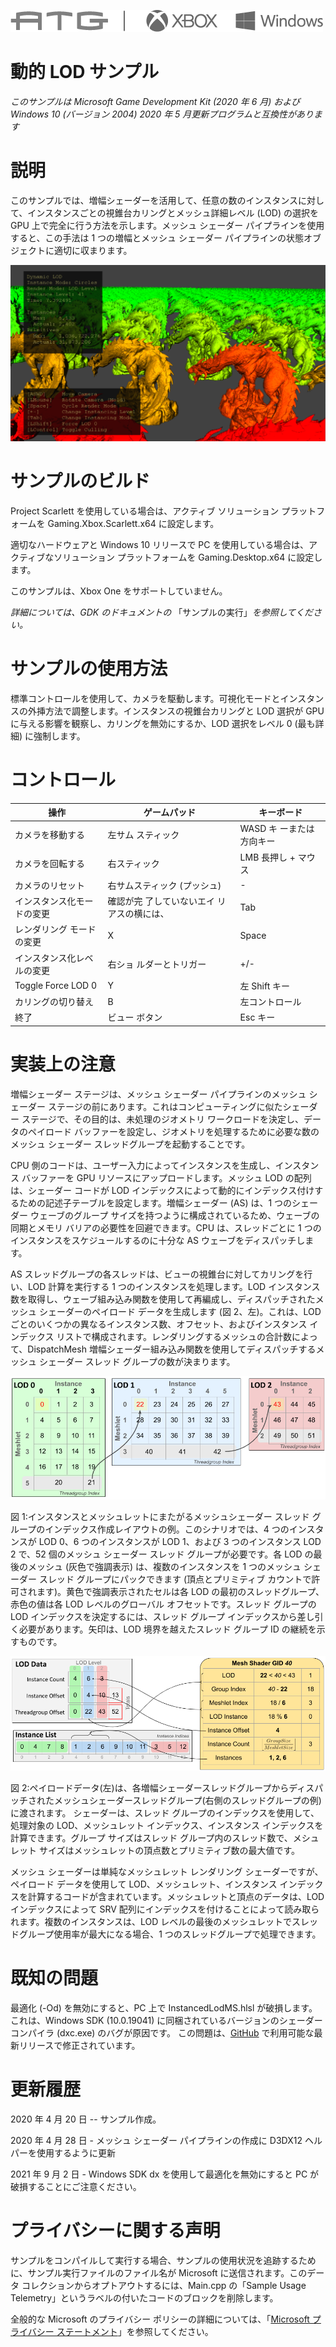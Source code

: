   ![](./media/image1.png)

#   動的 LOD サンプル

*このサンプルは Microsoft Game Development Kit (2020 年 6 月) および
Windows 10 (バージョン 2004) 2020 年 5
月更新プログラムと互換性があります*

# 説明

このサンプルでは、増幅シェーダーを活用して、任意の数のインスタンスに対して、インスタンスごとの視錐台カリングとメッシュ詳細レベル
(LOD) の選択を GPU 上で完全に行う方法を示します。メッシュ シェーダー
パイプラインを使用すると、この手法は 1 つの増幅とメッシュ シェーダー
パイプラインの状態オブジェクトに適切に収まります。

![](./media/image3.png)

# サンプルのビルド

Project Scarlett を使用している場合は、アクティブ ソリューション
プラットフォームを Gaming.Xbox.Scarlett.x64 に設定します。

適切なハードウェアと Windows 10 リリースで PC
を使用している場合は、アクティブなソリューション プラットフォームを
Gaming.Desktop.x64 に設定します。

このサンプルは、Xbox One をサポートしていません。

*詳細については、GDK のドキュメントの*
「サンプルの実行」*を参照してください。*

# サンプルの使用方法

標準コントロールを使用して、カメラを駆動します。可視化モードとインスタンスの外挿方法で調整します。インスタンスの視錐台カリングと
LOD 選択が GPU に与える影響を観察し、カリングを無効にするか、LOD
選択をレベル 0 (最も詳細) に強制します。

# コントロール

| 操作                         |  ゲームパッド     |  キーボード        |
|------------------------------|------------------|-------------------|
| カメラを移動する  |  左サム スティック  |  WASD キ ーまたは方向キー  |
| カメラを回転する  |  右スティック  |  LMB 長押し + マウス            |
| カメラのリセット  |  右サムスティック (プッシュ) |  \- |
| インスタンス化モードの変更  |  確認が完 了していないエイ リアスの横には、 |  Tab |
| レンダリング モードの変更    |  X                |  Space             |
| インスタンス化レベルの変更  |  右ショ ルダーとトリガー |  +/- |
| Toggle Force LOD 0           |  Y                |  左 Shift キー     |
| カリングの切り替え           |  B                |  左コントロール    |
| 終了                         |  ビュー ボタン    |  Esc キー          |

# 実装上の注意

増幅シェーダー ステージは、メッシュ シェーダー パイプラインのメッシュ
シェーダー
ステージの前にあります。これはコンピューティングに似たシェーダー
ステージで、その目的は、未処理のジオメトリ
ワークロードを決定し、データのペイロード
バッファーを設定し、ジオメトリを処理するために必要な数のメッシュ
シェーダー スレッドグループを起動することです。

CPU 側のコードは、ユーザー入力によってインスタンスを生成し、インスタンス
バッファーを GPU リソースにアップロードします。メッシュ LOD
の配列は、シェーダー コードが LOD
インデックスによって動的にインデックス付けするための記述子テーブルを設定します。増幅シェーダー
(AS) は、1 つのシェーダー ウェーブのグループ
サイズを持つように構成されているため、ウェーブの同期とメモリ
バリアの必要性を回避できます。CPU は、スレッドごとに 1
つのインスタンスをスケジュールするのに十分な AS
ウェーブをディスパッチします。

AS
スレッドグループの各スレッドは、ビューの視錐台に対してカリングを行い、LOD
計算を実行する 1 つのインスタンスを処理します。LOD
インスタンス数を取得し、ウェーブ組み込み関数を使用して再編成し、ディスパッチされたメッシュ
シェーダーのペイロード データを生成します (図 2、左)。これは、LOD
ごとのいくつかの異なるインスタンス数、オフセット、およびインスタンス
インデックス
リストで構成されます。レンダリングするメッシュの合計数によって、DispatchMesh
増幅シェーダー組み込み関数を使用してディスパッチするメッシュ シェーダー
スレッド グループの数が決まります。

![](./media/image4.png)

図 1:インスタンスとメッシュレットにまたがるメッシュシェーダー スレッド
グループのインデックス作成レイアウトの例。このシナリオでは、4
つのインスタンスが LOD 0、6 つのインスタンスが LOD 1、および 3
つのインスタンス LOD 2 で、52 個のメッシュ シェーダー スレッド
グループが必要です。各 LOD の最後のメッシュ (灰色で強調表示)
は、複数のインスタンスを 1 つのメッシュ シェーダー スレッド
グループにパックできます (頂点とプリミティブ
カウントで許可されます)。黄色で強調表示されたセルは各 LOD
の最初のスレッドグループ、赤色の値は各 LOD レベルのグローバル
オフセットです。スレッド グループの LOD
インデックスを決定するには、スレッド グループ
インデックスから差し引く必要があります。矢印は、LOD 境界を越えたスレッド
グループ ID の継続を示すものです。

![](./media/image5.png)

図
2:ペイロードデータ(左)は、各増幅シェーダースレッドグループからディスパッチされたメッシュシェーダースレッドグループ(右側のスレッドグループの例)に渡されます。
シェーダーは、スレッド グループのインデックスを使用して、処理対象の
LOD、メッシュレット インデックス、インスタンス
インデックスを計算できます。グループ サイズはスレッド
グループ内のスレッド数で、メシュレット
サイズはメッシュレットの頂点数とプリミティブ数の最大値です。

メッシュ シェーダーは単純なメッシュレット レンダリング
シェーダーですが、ペイロード データを使用して
LOD、メッシュレット、インスタンス
インデックスを計算するコードが含まれています。メッシュレットと頂点のデータは、LOD
インデックスによって SRV
配列にインデックスを付けることによって読み取られます。複数のインスタンスは、LOD
レベルの最後のメッシュレットでスレッドグループ使用率が最大になる場合、1
つのスレッドグループで処理できます。

# 既知の問題

最適化 (-Od) を無効にすると、PC 上で InstancedLodMS.hlsl
が破損します。これは、Windows SDK (10.0.19041)
に同梱されているバージョンのシェーダー コンパイラ (dxc.exe)
のバグが原因です。
この問題は、[GitHub](https://github.com/microsoft/DirectXShaderCompiler)
で利用可能な最新リリースで修正されています。

# 更新履歴

2020 年 4 月 20 日 -- サンプル作成。

2020 年 4 月 28 日 - メッシュ シェーダー パイプラインの作成に D3DX12
ヘルパーを使用するように更新

2021 年 9 月 2 日 - Windows SDK dx を使用して最適化を無効にすると PC
が破損することにご注意ください。

# プライバシーに関する声明

サンプルをコンパイルして実行する場合、サンプルの使用状況を追跡するために、サンプル実行ファイルのファイル名が
Microsoft に送信されます。このデータ
コレクションからオプトアウトするには、Main.cpp の「Sample Usage
Telemetry」というラベルの付いたコードのブロックを削除します。

全般的な Microsoft のプライバシー ポリシーの詳細については、「[Microsoft
プライバシー
ステートメント](https://privacy.microsoft.com/en-us/privacystatement/)」を参照してください。
